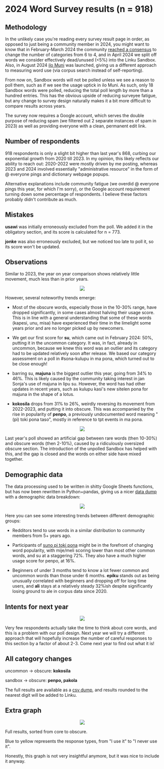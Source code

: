 # 2024 Word Survey results (n = 918)

## Methodology

In the unlikely case you're reading every survey result page in order, as opposed to just being a community member in 2024, you might want to know that in February-March 2024 the community [reached a consensus](https://sona.pona.la/wiki/Usage_categories#Table_of_categories) to change the number of categories from 6 to 4, and in April 2024 we split off words we consider effectively dead/unused (<5%) into the Linku Sandbox. Also, in August 2024 [ilo Muni](https://gregdan3.github.io/ilo-muni/) was launched, giving us a different approach to measuring word use (via corpus search instead of self-reporting).

From now on, Sandbox words will not be polled unless we see a reason to poll them, such as if we see the usage uptick in ilo Muni. As such, only 18 Sandbox words were polled, reducing the total poll length by more than a hundred entries. This has the obvious upside of reducing surveyee fatigue, but any change to survey design naturally makes it a bit more difficult to compare results across years.

The survey now requires a Google account, which serves the double purpose of reducing spam (we filtered out 2 separate instances of spam in 2023) as well as providing everyone with a clean, permanent edit link.

## Number of respondents

918 respondents is only a slight bit higher than last year's 868, curbing our exponential growth from 2020 till 2023. In my opinion, this likely reflects our ability to reach out: 2020-2022 were mostly driven by me posting, whereas 2023 and 2024 involved essentially "administrative resource" in the form of @ everyone pings and dictionary webpage popups.

Alternative explanations include community fatigue (we overdid @ everyone pings this year, for which I'm sorry), or the Google account requirement turning down some percentage of respondents. I believe these factors probably didn't contribute as much.

## Mistakes

**usawi** was initially erroneously excluded from the poll. We added it in the obligatory section, and its score is calculated for n = 773.

**jonke** was also erroneously excluded, but we noticed too late to poll it, so its score won't be updated.

## Observations

Similar to 2023, the year on year comparison shows relatively little movement, much less than in prior years.

<div align="center"><img src="changes.png"></img></div>

However, several noteworthy trends emerge:

* Most of the obscure words, especially those in the 10-30% range, have dropped significantly, in some cases almost halving their usage score. This is in line with a general understanding that some of these words (kapesi, unu, misa) have experienced their time in the limelight some years prior and are no longer picked up by newcomers.

* We get our first score for **su**, which came out in February 2024: 50%, putting it in the uncommon category. It was, in fact, already in uncommon, because we knew this word was an outlier and its category had to be updated relatively soon after release. We based our category assessment on a poll in #sona-kulupu in ma pona, which turned out to be close enough!

* barring su, **majuna** is the biggest outlier this year, going from 34% to 46%. This is likely caused by the community taking interest in jan Sonja's use of majuna in lipu su. However, the word has had other updates in recent years, such as kulupu kasi's new sitelen pona for majuna in the shape of a lotus.

* **kokosila** drops from 31% to 26%, weirdly reversing its movement from 2022-2023, and putting it into obscure. This was accompanied by the rise in popularity of **penpo**, a previously undocumented word meaning "(pi) toki pona taso", mostly in reference to tpt events in ma pona.

<div align="center"><img src="obscures.png"></img></div>

Last year's poll showed an artificial gap between rare words (then 10-30%) and obscure words (then 2-10%), caused by a ridiculously oversized obscure section. The introduction of the unpolled Sandbox has helped with this, and the gap is closed and the words on either side have mixed together.

## Demographic data

The data processing used to be written in shitty Google Sheets functions, but has now been rewritten in Python+pandas, giving us a nicer [data dump](scores-2024.csv) with a demographic data breakdown:

<div align="center"><img src="spreadsheet.png"></img></div>

Here you can see some interesting trends between different demographic groups:

* Redditors tend to use words in a similar distribution to community members from 5+ years ago.

* Participants of [suno pi toki pona](https://suno.pona.la) might be in the forefront of changing word popularity, with mije/meli scoring lower than most other common words, and su at a staggering 72%. They also have a much higher usage score for penpo, at 16%.

* Beginners of under 3 months tend to know a lot fewer common and uncommon words than those under 6 months. **epiku** stands out as being unusually correlated with beginners and dropping off for long time users, and **ali** stays at a relatively steady 32%ish despite significantly losing ground to ale in corpus data since 2020.

## Intents for next year

<div align="center"><img src="cores.png"></img></div>

Very few respondents actually take the time to think about core words, and this is a problem with our poll design. Next year we will try a different approach that will hopefully increase the number of careful responses to this section by a factor of about 2-3. Come next year to find out what it is!

## All category changes

uncommon -> obscure: **kokosila**

sandbox -> obscure: **penpo, pakola**

The full results are available as a [csv dump](scores-2024.csv), and results rounded to the nearest digit will be added to Linku.

## Extra graph

<div align="center"><img src="bend.png"></img></div>

Full results, sorted from core to obscure.

Blue to yellow represents the response types, from "I use it" to "I never use it".

Honestly, this graph is not very insightful anymore, but it was nice to include it anyway.

